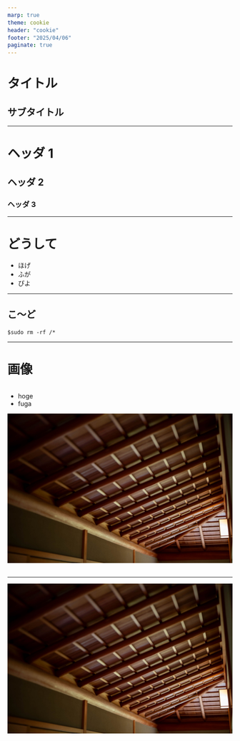 ```yaml
---
marp: true
theme: cookie
header: "cookie"
footer: "2025/04/06"
paginate: true
---
```


<!-- class: title -->

# タイトル

## サブタイトル

---

<!-- class: slides -->

# ヘッダ 1

## **ヘッダ 2**

### ヘッダ 3

---

# どうして

- ほげ
- ふが
- ぴよ

---

## **こ〜ど**

```shell
$sudo rm -rf /*
```

---

# 画像

<div class = "column">
<div>

- hoge
- fuga

</div>

![ほげ](./images/5B5A5909.jpg)

</div>

---

<!-- class: full-image-dark -->

![bg](./images/5B5A5909.jpg)
